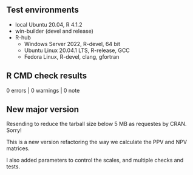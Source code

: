 ## Test environments
* local Ubuntu 20.04, R 4.1.2
* win-builder (devel and release)
* R-hub
  + Windows Server 2022, R-devel, 64 bit
  + Ubuntu Linux 20.04.1 LTS, R-release, GCC
  + Fedora Linux, R-devel, clang, gfortran
  
## R CMD check results

0 errors | 0 warnings | 0 note


## New major version

Resending to reduce the tarball size below 5 MB as requestes by CRAN. Sorry!

This is a new version refactoring the way we calculate the PPV and NPV matrices.

I also added parameters to control the scales, and multiple checks and tests.

